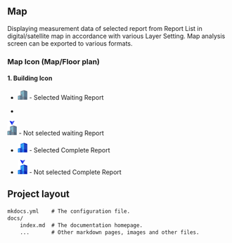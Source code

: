 
## Map

Displaying measurement data of selected report from Report List in digital/satellite map in accordance with various Layer Setting. Map analysis screen can be exported to various formats.

### Map Icon (Map/Floor plan)

#### 1. Building Icon

- <p align="left">
  <img src="https://github.com/Innowireless-SE/5G_Vuze_Inbuilding_User_Manual/blob/master/docs/images/IBWAVE/Building1.png?raw=true">  - Selected Waiting Report
</p>

 - <p align="left">
  <img src="https://github.com/Innowireless-SE/5G_Vuze_Inbuilding_User_Manual/blob/master/docs/images/IBWAVE/Building2.png?raw=true">  - Not selected waiting Report 
</p>

- <p align="left">
  <img src="https://github.com/Innowireless-SE/5G_Vuze_Inbuilding_User_Manual/blob/master/docs/images/IBWAVE/Building3.png?raw=true">  - Selected Complete Report
</p>

- <p align="left">
  <img src="https://github.com/Innowireless-SE/5G_Vuze_Inbuilding_User_Manual/blob/master/docs/images/IBWAVE/Building4.png?raw=true">  - Not selected Complete Report
</p>





## Project layout

    mkdocs.yml    # The configuration file.
    docs/
        index.md  # The documentation homepage.
        ...       # Other markdown pages, images and other files.
